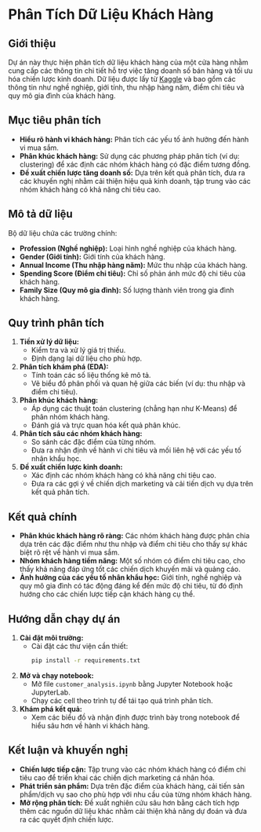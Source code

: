 # Phân Tích Dữ Liệu Khách Hàng

## Giới thiệu
Dự án này thực hiện phân tích dữ liệu khách hàng của một cửa hàng nhằm cung cấp các thông tin chi tiết hỗ trợ việc tăng doanh số bán hàng và tối ưu hóa chiến lược kinh doanh. Dữ liệu được lấy từ [Kaggle](https://www.kaggle.com/datasets/datascientistanna/customers-dataset) và bao gồm các thông tin như nghề nghiệp, giới tính, thu nhập hàng năm, điểm chi tiêu và quy mô gia đình của khách hàng.

## Mục tiêu phân tích
- **Hiểu rõ hành vi khách hàng:** Phân tích các yếu tố ảnh hưởng đến hành vi mua sắm.
- **Phân khúc khách hàng:** Sử dụng các phương pháp phân tích (ví dụ: clustering) để xác định các nhóm khách hàng có đặc điểm tương đồng.
- **Đề xuất chiến lược tăng doanh số:** Dựa trên kết quả phân tích, đưa ra các khuyến nghị nhằm cải thiện hiệu quả kinh doanh, tập trung vào các nhóm khách hàng có khả năng chi tiêu cao.

## Mô tả dữ liệu
Bộ dữ liệu chứa các trường chính:
- **Profession (Nghề nghiệp):** Loại hình nghề nghiệp của khách hàng.
- **Gender (Giới tính):** Giới tính của khách hàng.
- **Annual Income (Thu nhập hàng năm):** Mức thu nhập của khách hàng.
- **Spending Score (Điểm chi tiêu):** Chỉ số phản ánh mức độ chi tiêu của khách hàng.
- **Family Size (Quy mô gia đình):** Số lượng thành viên trong gia đình khách hàng.

## Quy trình phân tích
1. **Tiền xử lý dữ liệu:**
   - Kiểm tra và xử lý giá trị thiếu.
   - Định dạng lại dữ liệu cho phù hợp.
2. **Phân tích khám phá (EDA):**
   - Tính toán các số liệu thống kê mô tả.
   - Vẽ biểu đồ phân phối và quan hệ giữa các biến (ví dụ: thu nhập và điểm chi tiêu).
3. **Phân khúc khách hàng:**
   - Áp dụng các thuật toán clustering (chẳng hạn như K-Means) để phân nhóm khách hàng.
   - Đánh giá và trực quan hóa kết quả phân khúc.
4. **Phân tích sâu các nhóm khách hàng:**
   - So sánh các đặc điểm của từng nhóm.
   - Đưa ra nhận định về hành vi chi tiêu và mối liên hệ với các yếu tố nhân khẩu học.
5. **Đề xuất chiến lược kinh doanh:**
   - Xác định các nhóm khách hàng có khả năng chi tiêu cao.
   - Đưa ra các gợi ý về chiến dịch marketing và cải tiến dịch vụ dựa trên kết quả phân tích.

## Kết quả chính
- **Phân khúc khách hàng rõ ràng:** Các nhóm khách hàng được phân chia dựa trên các đặc điểm như thu nhập và điểm chi tiêu cho thấy sự khác biệt rõ rệt về hành vi mua sắm.
- **Nhóm khách hàng tiềm năng:** Một số nhóm có điểm chi tiêu cao, cho thấy khả năng đáp ứng tốt các chiến dịch khuyến mãi và quảng cáo.
- **Ảnh hưởng của các yếu tố nhân khẩu học:** Giới tính, nghề nghiệp và quy mô gia đình có tác động đáng kể đến mức độ chi tiêu, từ đó định hướng cho các chiến lược tiếp cận khách hàng cụ thể.

## Hướng dẫn chạy dự án
1. **Cài đặt môi trường:**
   - Cài đặt các thư viện cần thiết:
     ```bash
     pip install -r requirements.txt
     ```
2. **Mở và chạy notebook:**
   - Mở file `customer_analysis.ipynb` bằng Jupyter Notebook hoặc JupyterLab.
   - Chạy các cell theo trình tự để tái tạo quá trình phân tích.
3. **Khám phá kết quả:**
   - Xem các biểu đồ và nhận định được trình bày trong notebook để hiểu sâu hơn về hành vi khách hàng.

## Kết luận và khuyến nghị
- **Chiến lược tiếp cận:** Tập trung vào các nhóm khách hàng có điểm chi tiêu cao để triển khai các chiến dịch marketing cá nhân hóa.
- **Phát triển sản phẩm:** Dựa trên đặc điểm của khách hàng, cải tiến sản phẩm/dịch vụ sao cho phù hợp với nhu cầu của từng nhóm khách hàng.
- **Mở rộng phân tích:** Đề xuất nghiên cứu sâu hơn bằng cách tích hợp thêm các nguồn dữ liệu khác nhằm cải thiện khả năng dự đoán và đưa ra các quyết định chiến lược.
